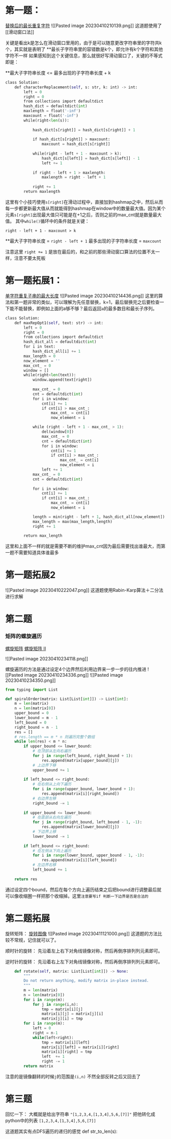 # 第一题：
[替换后的最长重复字符](https://leetcode.cn/problems/longest-repeating-character-replacement/)
![[Pasted image 20230410210139.png]]
这道题使用了[[滑动窗口法]]

关键是看出k是怎么在滑动窗口里用的，由于是可以随意更改字符串里的字符共k个，其实就是表明了 **最长子字符串里的容错数是k个，即允许有k个字符和其他字符不一样 
如果感知到这个关键信息，那么就很好写滑动窗口了，关键的不等式即是：

**最大子字符串长度 <= 最多出现的子字符串长度 + k

```python
class Solution:
    def characterReplacement(self, s: str, k: int) -> int:
        left = 0
        right = 0
        from collections import defaultdict
        hash_dict = defaultdict(int)
        maxlength = float('-inf')
        maxcount = float('-inf')
        while(right<len(s)):
        
            hash_dict[s[right]] = hash_dict[s[right]] + 1
            
            if hash_dict[s[right]] > maxcount:
                maxcount = hash_dict[s[right]]
                
            while(right - left + 1 - maxcount > k):
                hash_dict[s[left]] = hash_dict[s[left]] - 1
                left += 1
                
            if right - left + 1 > maxlength:
                maxlength = right - left + 1
                
            right += 1
        return maxlength
```

这里有个小技巧使用`s[right]`在滑动过程中，直接加到hashmap之中，然后从而每一步都更新最大值从而就能得到hashmap在window中的数量最大值。因为某个元素`s[right]`出现最大值只可能是在+1之后，否则之前的max_cnt就是数量最大值。
其中`while()`循环中的条件就是关键：

`right - left + 1 - maxcount > k`

**最大子字符串长度 = `right - left + 1`
最多出现的子字符串长度 = `maxcount`

注意这里 `right += 1` 是放在最后的，和之前的那些滑动窗口算法的位置不太一样，注意不要太死板

# 第一题拓展1：
[单字符重复子串的最大长度](https://leetcode.cn/problems/swap-for-longest-repeated-character-substring/)
![[Pasted image 20230410214436.png]]
这里的算法和第一题非常的类似，可以理解为先任意替换，k=1，最后替换完之后要检查一下能不能替换，即例如上面的a够不够？最后返回`a`的最多数目和最长子序列。
```python
class Solution:
    def maxRepOpt1(self, text: str) -> int:
        left = 0
        right = 0
        from collections import defaultdict
        hash_dict_all = defaultdict(int)
        for i in text:
            hash_dict_all[i] += 1
        max_length = 0
        now_element = ''
        max_cnt_ = 0
        window = []
        while(right<len(text)):
            window.append(text[right])
            
            max_cnt_ = 0
            cnt = defaultdict(int)
            for i in window:
                cnt[i] += 1
                if cnt[i] > max_cnt_:
                    max_cnt_ = cnt[i]
                    now_element = i    

            while (right - left + 1 - max_cnt_ > 1):
                del(window[0])
                max_cnt_ = 0
                cnt = defaultdict(int)
                for i in window:
                    cnt[i] += 1
                    if cnt[i] > max_cnt_:
                        max_cnt_ = cnt[i]
                        now_element = i    
                left += 1
            max_cnt_ = 0
            cnt = defaultdict(int)
            
            for i in window:
                cnt[i] += 1
                if cnt[i] > max_cnt_:
                    max_cnt_ = cnt[i]
                    now_element = i       

            length = min(right - left + 1, hash_dict_all[now_element])
            max_length = max(max_length,length)
            right += 1
            
        return max_length
```
这里和上面不一样的就是需要不断的维护max_cnt因为最后需要找出谁最大，而第一题不需要知道具体谁最多

# 第一题拓展2
![[Pasted image 20230410222047.png]]
这道题使用Rabin-Karp算法＋二分法进行求解

# 第二题

### 矩阵的螺旋遍历
[螺旋矩阵](https://leetcode.cn/problems/spiral-matrix/)
[螺旋矩阵 II](https://leetcode.cn/problems/spiral-matrix-ii/)

![[Pasted image 20230410234118.png]]

螺旋遍历的方法是通过设定4个边界然后利用边界来一步一步的往内推进
![[Pasted image 20230410234336.png]]
![[Pasted image 20230410234350.png]]

```python
from typing import List

def spiralOrder(matrix: List[List[int]]) -> List[int]:
    m = len(matrix)
    n = len(matrix[0])
    upper_bound = 0
    lower_bound = m - 1
    left_bound = 0
    right_bound = n - 1
    res = []
    # res.length == m * n 则遍历完整个数组
    while len(res) < m * n:
        if upper_bound <= lower_bound:
            # 在顶部从左向右遍历
            for j in range(left_bound, right_bound + 1):
                res.append(matrix[upper_bound][j])
            # 上边界下移
            upper_bound += 1
        
        if left_bound <= right_bound:
            # 在右侧从上向下遍历
            for i in range(upper_bound, lower_bound + 1):
                res.append(matrix[i][right_bound])
            # 右边界左移
            right_bound -= 1
        
        if upper_bound <= lower_bound:
            # 在底部从右向左遍历
            for j in range(right_bound, left_bound - 1, -1):
                res.append(matrix[lower_bound][j])
            # 下边界上移
            lower_bound -= 1
        
        if left_bound <= right_bound:
            # 在左侧从下向上遍历
            for i in range(lower_bound, upper_bound - 1, -1):
                res.append(matrix[i][left_bound])
            # 左边界右移
            left_bound += 1
    
    return res

```
通过设定四个bound，然后在每个方向上遍历结束之后把bound进行调整最后就可以像收缩圈一样把那个收缩掉。这里`注意要写if 判断一下边界是否是合法的`

# 第二题拓展

旋转矩阵：
[旋转图像](https://leetcode.cn/problems/rotate-image/)
![[Pasted image 20230411121000.png]]
这道题的方法比较不常规，记住就可以了。

顺时针的旋转：
先沿着左上右下对角线镜像对称，然后再倒序排列列元素即可。

逆时针的旋转：
先沿着右上左下对角线镜像对称，然后再倒序排列列元素即可。

```python
    def rotate(self, matrix: List[List[int]]) -> None:
        """
        Do not return anything, modify matrix in-place instead.
        """
        m = len(matrix)
        n = len(matrix[0])
        for i in range(m):
            for j in range(i,n):
                tmp = matrix[i][j]
                matrix[i][j] = matrix[j][i]
                matrix[j][i] = tmp
        for i in range(m):
            left = 0
            right = n-1
            while(left<right):
                tmp = matrix[i][left]
                matrix[i][left] = matrix[i][right]
                matrix[i][right] = tmp
                left  += 1
                right -= 1
        return matrix
```
注意的是镜像翻转的时候`j`的范围是`(i,n)`
不然全部反转之后又回去了

# 第三题

回忆一下：
大概就是给出字符串
`"[1,2,3,4,[1,3,4],5,6,[7]]"`
把他转化成python中的列表
`[1,2,3,4,[1,3,4],5,6,[7]]`

这道题其实有点DFS遍历的递归的感觉
def str_to_len(s):
